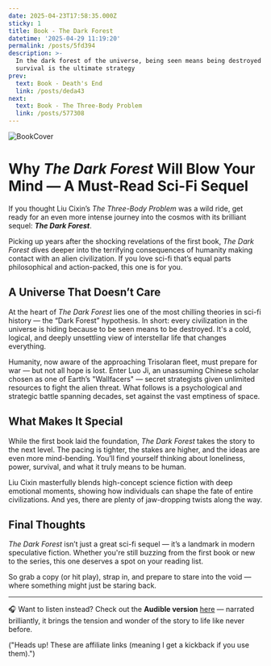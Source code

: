 ```yaml
---
date: 2025-04-23T17:58:35.000Z
sticky: 1
title: Book - The Dark Forest
datetime: '2025-04-29 11:19:20'
permalink: /posts/5fd394
description: >-
  In the dark forest of the universe, being seen means being destroyed — and
  survival is the ultimate strategy
prev:
  text: Book - Death's End
  link: /posts/deda43
next:
  text: Book - The Three-Body Problem
  link: /posts/577308
---
```


![BookCover](https://m.media-amazon.com/images/I/51I5EI0XjyL._SY445_SX342_QL70_FMwebp_.jpg)

# Why *The Dark Forest* Will Blow Your Mind — A Must-Read Sci-Fi Sequel

If you thought Liu Cixin’s *The Three-Body Problem* was a wild ride, get ready for an even more intense journey into the cosmos with its brilliant sequel: ***The Dark Forest***.

Picking up years after the shocking revelations of the first book, *The Dark Forest* dives deeper into the terrifying consequences of humanity making contact with an alien civilization. If you love sci-fi that’s equal parts philosophical and action-packed, this one is for you.

## A Universe That Doesn’t Care

At the heart of *The Dark Forest* lies one of the most chilling theories in sci-fi history — the “Dark Forest” hypothesis. In short: every civilization in the universe is hiding because to be seen means to be destroyed. It's a cold, logical, and deeply unsettling view of interstellar life that changes everything.

Humanity, now aware of the approaching Trisolaran fleet, must prepare for war — but not all hope is lost. Enter Luo Ji, an unassuming Chinese scholar chosen as one of Earth’s "Wallfacers" — secret strategists given unlimited resources to fight the alien threat. What follows is a psychological and strategic battle spanning decades, set against the vast emptiness of space.

## What Makes It Special

While the first book laid the foundation, *The Dark Forest* takes the story to the next level. The pacing is tighter, the stakes are higher, and the ideas are even more mind-bending. You’ll find yourself thinking about loneliness, power, survival, and what it truly means to be human.

Liu Cixin masterfully blends high-concept science fiction with deep emotional moments, showing how individuals can shape the fate of entire civilizations. And yes, there are plenty of jaw-dropping twists along the way.

## Final Thoughts

*The Dark Forest* isn’t just a great sci-fi sequel — it’s a landmark in modern speculative fiction. Whether you're still buzzing from the first book or new to the series, this one deserves a spot on your reading list.

So grab a copy (or hit play), strap in, and prepare to stare into the void — where something might just be staring back.

---

🎧 Want to listen instead? Check out the **Audible version** [here](https://amzn.to/4iGQBcb) — narrated brilliantly, it brings the tension and wonder of the story to life like never before.

("Heads up! These are affiliate links (meaning I get a kickback if you use them).")
